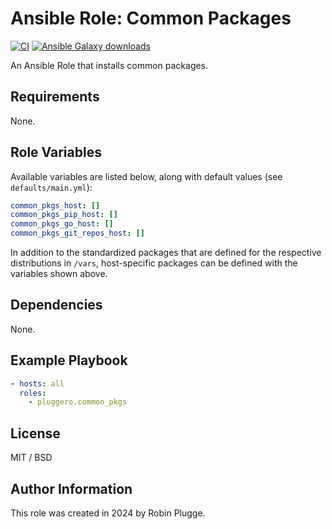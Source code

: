 # Ansible Role: Common Packages

[![CI](https://github.com/pluggero/ansible-role-common-pkgs/actions/workflows/ci.yml/badge.svg)](https://github.com/pluggero/ansible-role-common-pkgs/actions/workflows/ci.yml) [![Ansible Galaxy downloads](https://img.shields.io/ansible/role/d/pluggero/common_pkgs?label=Ansible%20Galaxy%20downloads&logo=ansible&color=%23096598)](https://galaxy.ansible.com/ui/standalone/roles/pluggero/common_pkgs)

An Ansible Role that installs common packages.

## Requirements

None.

## Role Variables

Available variables are listed below, along with default values (see `defaults/main.yml`):

```yaml
common_pkgs_host: []
common_pkgs_pip_host: []
common_pkgs_go_host: []
common_pkgs_git_repos_host: []
```

In addition to the standardized packages that are defined for the respective distributions in `/vars`, host-specific packages can be defined with the variables shown above.

## Dependencies

None.

## Example Playbook

```yaml
- hosts: all
  roles:
    - pluggero.common_pkgs
```

## License

MIT / BSD

## Author Information

This role was created in 2024 by Robin Plugge.
